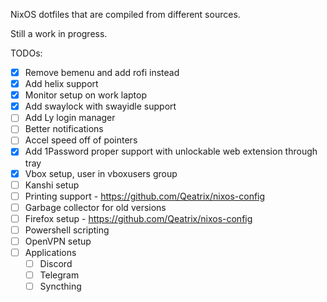 NixOS dotfiles that are compiled from different sources.

Still a work in progress.

TODOs:
- [x] Remove bemenu and add rofi instead
- [x] Add helix support
- [x] Monitor setup on work laptop
- [x] Add swaylock with swayidle support
- [ ] Add Ly login manager
- [ ] Better notifications
- [ ] Accel speed off of pointers
- [x] Add 1Password proper support with unlockable web extension through tray
- [x] Vbox setup, user in vboxusers group
- [ ] Kanshi setup
- [ ] Printing support - https://github.com/Qeatrix/nixos-config
- [ ] Garbage collector for old versions
- [ ] Firefox setup - https://github.com/Qeatrix/nixos-config 
- [ ] Powershell scripting
- [ ] OpenVPN setup
- [ ] Applications
    - [ ] Discord
    - [ ] Telegram
    - [ ] Syncthing
